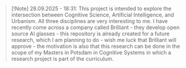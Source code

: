 

>[!Note] 28.09.2025 - 18:31:
>This project is intended to explore the intersection between Cognitive Science, Artificial Intelligence, and Urbanism. All three disciplines are very interesting to me. I have recently come across a company called Brilliant - they develop open source AI glasses - this repository is already created for a future research, which I am planning to do - wish me luck that Brilliant will approve - the motivation is also that this research can be done in the scope of my Masters in Potsdam in Cognitive Systems in which a research project is part of the curriculum.

